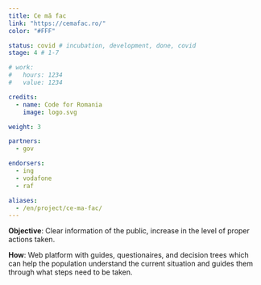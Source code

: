 ```yaml
---
title: Ce mă fac
link: "https://cemafac.ro/"
color: "#FFF"

status: covid # incubation, development, done, covid
stage: 4 # 1-7

# work:
#   hours: 1234
#   value: 1234

credits:
  - name: Code for Romania
    image: logo.svg

weight: 3

partners:
  - gov

endorsers:
  - ing
  - vodafone
  - raf

aliases:
  - /en/project/ce-ma-fac/
---
```


**Objective**: Clear information of the public, increase in the level of proper actions taken.

**How**: Web platform with guides, questionaires, and decision trees which can help the population understand the current situation and guides them through what steps need to be taken.
